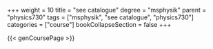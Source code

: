 +++
weight = 10
title = "see catalogue"
degree = "msphysik"
parent = "physics730"
tags = ["msphysik", "see catalogue", "physics730"]
categories = ["course"]
bookCollapseSection = false
+++

{{< genCoursePage >}}
